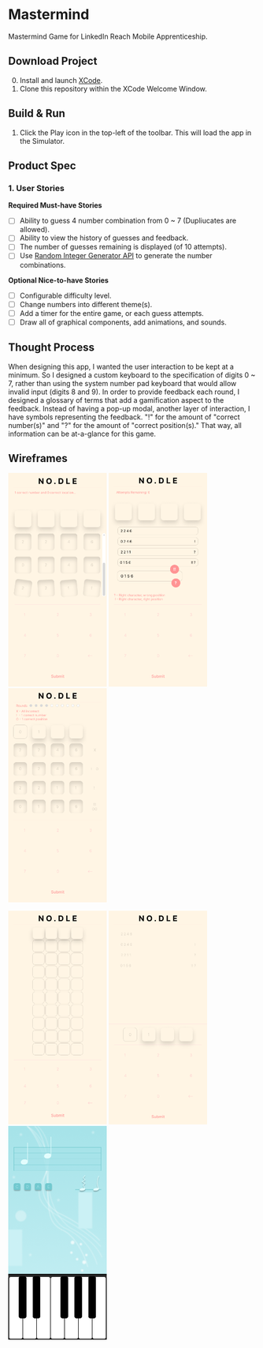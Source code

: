 # Mastermind
Mastermind Game for LinkedIn Reach Mobile Apprenticeship.

## Download Project
0. Install and launch [XCode](https://apps.apple.com/us/app/xcode/id497799835?mt=12).
1. Clone this repository within the XCode Welcome Window.

## Build & Run
1. Click the Play icon in the top-left of the toolbar. This will load the app in the Simulator.

## Product Spec
### 1. User Stories

**Required Must-have Stories**
- [ ] Ability to guess 4 number combination from 0 ~ 7 (Dupliucates are allowed).
- [ ] Ability to view the history of guesses and feedback.
- [ ] The number of guesses remaining is displayed (of 10 attempts).
- [ ] Use [Random Integer Generator API](https://www.random.org/integers/) to generate the number combinations.

**Optional Nice-to-have Stories**
- [ ] Configurable difficulty level.
- [ ] Change numbers into different theme(s).
- [ ] Add a timer for the entire game, or each guess attempts.
- [ ] Draw all of graphical components, add animations, and sounds.

## Thought Process
When designing this app, I wanted the user interaction to be kept at a minimum. So I designed a custom keyboard to the specification of digits 0 ~ 7, rather than using the system number pad keyboard that would allow invalid input (digits 8 and 9). In order to provide feedback each round, I designed a glossary of terms that add a gamification aspect to the feedback. Instead of having a pop-up modal, another layer of interaction, I have symbols representing the feedback. "!" for the amount of "correct number(s)" and "?" for the amount of "correct position(s)." That way, all information can be at-a-glance for this game.

## Wireframes
<p float="left">
    <img src="https://github.com/APhan1337/Mastermind/blob/main/Images/Wireframe%201.png" width=200 />
    <img src="https://github.com/APhan1337/Mastermind/blob/main/Images/Wireframe%202.png" width=200 />
    <img src="https://github.com/APhan1337/Mastermind/blob/main/Images/Wireframe%203.png" width=200 />
</p>
<p float="left">
    <img src="https://github.com/APhan1337/Mastermind/blob/main/Images/Wireframe%204.png" width=200 />
    <img src="https://github.com/APhan1337/Mastermind/blob/main/Images/Wireframe%205.png" width=200 />
    <img src="https://github.com/APhan1337/Mastermind/blob/main/Images/Wireframe%206.png" width=200 />
</p>